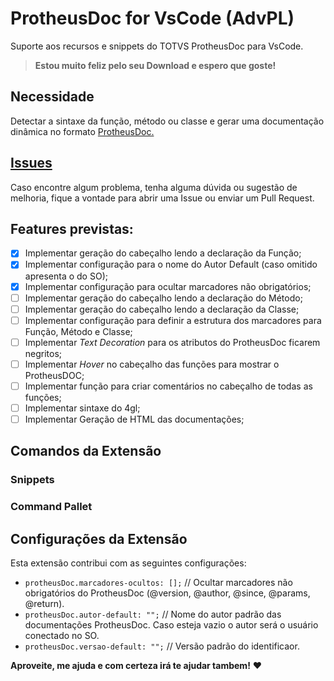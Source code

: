 # ProtheusDoc for VsCode (AdvPL)

Suporte aos recursos e snippets do TOTVS ProtheusDoc para VsCode.

>**Estou muito feliz pelo seu Download e espero que goste!**

## Necessidade

Detectar a sintaxe da função, método ou classe e gerar uma documentação dinâmica no formato [ProtheusDoc.](https://tdn.totvs.com/display/tec/ProtheusDOC)

## [Issues](https://github.com/AlencarGabriel/ProtheusDoc-VsCode/issues)

Caso encontre algum problema, tenha alguma dúvida ou sugestão de melhoria, fique a vontade para abrir uma Issue ou enviar um Pull Request.

## Features previstas:

- [x] Implementar geração do cabeçalho lendo a declaração da Função;
- [x] Implementar configuração para o nome do Autor Default (caso omitido apresenta o do SO);
- [x] Implementar configuração para ocultar marcadores não obrigatórios;
- [ ] Implementar geração do cabeçalho lendo a declaração do Método;
- [ ] Implementar geração do cabeçalho lendo a declaração da Classe;
- [ ] Implementar configuração para definir a estrutura dos marcadores para Função, Método e Classe;
- [ ] Implementar *Text Decoration* para os atributos do ProtheusDoc ficarem negritos;
- [ ] Implementar *Hover* no cabeçalho das funções para mostrar o ProtheusDOC;
- [ ] Implementar função para criar comentários no cabeçalho de todas as funções;
- [ ] Implementar sintaxe do 4gl;
- [ ] Implementar Geração de HTML das documentações;

## Comandos da Extensão

### Snippets

### Command Pallet

## Configurações da Extensão

Esta extensão contribui com as seguintes configurações:

* `protheusDoc.marcadores-ocultos: [];` // Ocultar marcadores não obrigatórios do ProtheusDoc (@version, @author, @since, @params, @return).
* `protheusDoc.autor-default: "";` // Nome do autor padrão das documentações ProtheusDoc. Caso esteja vazio o autor será o usuário conectado no SO.
* `protheusDoc.versao-default: "";` // Versão padrão do identificaor.

**Aproveite, me ajuda e com certeza irá te ajudar tambem!** :heart: